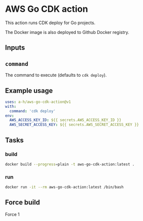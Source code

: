 # AWS Go CDK action

This action runs CDK deploy for Go projects.

The Docker image is also deployed to Github Docker registry.

## Inputs

## `command`

The command to execute (defaults to `cdk deploy`).

## Example usage

```yaml
uses: a-h/aws-go-cdk-action@v1
with:
  command: 'cdk deploy'
env:
  AWS_ACCESS_KEY_ID: ${{ secrets.AWS_ACCESS_KEY_ID }}
  AWS_SECRET_ACCESS_KEY: ${{ secrets.AWS_SECRET_ACCESS_KEY }}
```

## Tasks

### build

```sh
docker build --progress=plain -t aws-go-cdk-action:latest .
```

### run

```sh
docker run -it --rm aws-go-cdk-action:latest /bin/bash
```

## Force build
Force 1
